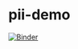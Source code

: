 # pii-demo
[![Binder](https://mybinder.org/badge_logo.svg)](https://mybinder.org/v2/gh/iojeda71/pii-demo/HEAD)
